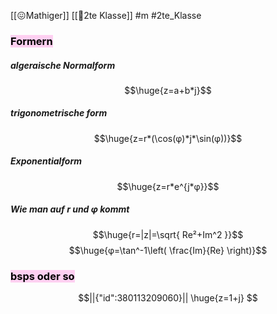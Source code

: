 [[😖Mathiger]] [[🥲2te Klasse]] #m #2te_Klasse 

### <mark style="background: #FFB8EBA6;">Formern</mark>
##### algeraische Normalform
$$\huge{z=a+b*j}$$
##### trigonometrische form
$$\huge{z=r*(\cos(φ)*j*\sin(φ))}$$
##### Exponentialform
$$\huge{z=r*e^{j*φ}}$$

##### Wie man auf r und φ kommt
$$\huge{r=|z|=\sqrt{ Re²+Im^2 }}$$
$$\huge{φ=\tan^-1\left( \frac{Im}{Re} \right)}$$
### <mark style="background: #FFB8EBA6;">bsps oder so</mark>

```math
||{"id":380113209060}||

\huge{z=1+j}

```
